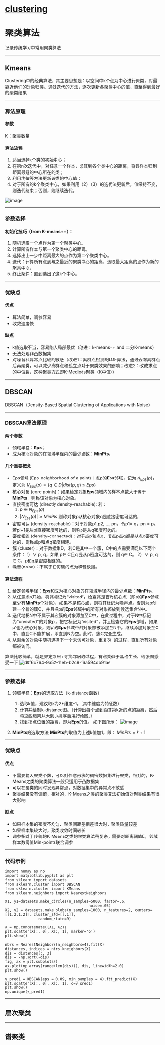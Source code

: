 # [clustering](https://github.com/iLovEing/notebook/issues/9)

# 聚类算法

记录传统学习中常用聚类算法

---

## Kmeans
Clustering中的经典算法，其主要思想是：以空间中k个点为中心进行聚类，对最靠近他们的对象归类。通过迭代的方法，逐次更新各聚类中心的值，直至得到最好的聚类结果

___
### 算法原理
#### 参数
K：聚类数量

#### 算法流程
1. 适当选择k个类的初始中心；
2. 在第n次迭代中，对任意一个样本，求其到各个类中心的距离，将该样本归到距离最短的中心所在的类；
3. 利用均值等方法更新该类的中心值；
4. 对于所有的k个聚类中心，如果利用（2）（3）的迭代法更新后，值保持不变，则迭代结束；否则，则继续迭代。

![image](https://user-images.githubusercontent.com/109459299/224285682-8ac85886-9259-4231-8b04-801f844b5ab2.png)

___
### 参数选择
#### 初始化技巧（from K-means++）：
1. 随机选取一个点作为第一个聚类中心。
2. 计算所有样本与第一个聚类中心的距离。
3. 选择出上一步中距离最大的点作为第二个聚类中心。
4. 迭代：计算所有点到与之最近的聚类中心的距离，选取最大距离的点作为新的聚类中心。
5. 终止条件：直到选出了这k个中心。

___
### 优缺点
#### 优点
- 算法简单，调参容易
- 收敛速度快
#### 缺点
- k值选取不当，容易陷入局部最优（改进：k-means++ and 二分K-means）
- 无法处理非凸数据集
- 对噪音和异常点比较的敏感（改进1：离群点检测的LOF算法，通过去除离群点后再聚类，可以减少离群点和孤立点对于聚类效果的影响；改进2：改成求点的中位数，这种聚类方式即K-Mediods聚类（K中值））


---

## DBSCAN
DBSCAN（Density-Based Spatial Clustering of Applications with Noise） 

___
### DBSCAN算法原理
#### 两个参数
- 领域半径：**Eps**；
- 成为核心对象的在领域半径内的最少点数：**MinPts**。

#### 几个重要概念
- Eps领域 (Eps-neighborhood of a point)：点p的**Eps**邻域，记为 $N_{Eps}(p)$，定义为 $N_{Eps}(p) = \lbrace q\in D | dist(p,q)≤Eps \rbrace$
- 核心对象 (core points)：如果给定对象**Eps**领域内的样本点数大于等于**MinPts**，则称该对象为核心对象。
- 直接密度可达 (directly density-reachable):
若：
    1. $p\in N_{Eps}(q)$
    2. $|N_{Eps}(q)| ≥ MinPts$ 
则称对象p从核心对象q是直接密度可达的。
- 密度可达 (density-reachable)：对于对象p1,p2, …, pn，令p1= q，pn = p。若pi+1是从pi直接密度可达的，则称p是从q密度可达的。
- 密度相连 (density-connected)：对于点p和点q，若点p点q都是从点o密度可达的，则称点p和点q密度相连。
- 簇 (cluster)：对于数据集D，若C是其中一个簇，C中的点需要满足以下两个条件：
1）∀ p, q，如果 p∈ C且q 是从p密度可达的，则 q∈ C。
2）∀ p, q ∈ C，p和q是密度相连的。
- 噪音(noise)：不属于任何簇的点为噪音数据。

#### 算法流程
1. 给定领域半径：**Eps**和成为核心对象的在领域半径内的最少点数：**MinPts**。
2. 从任意点p开始，将其标记为”visited“，检查其是否为核心点（即p的**Eps**邻域至少有**MinPts**个对象），如果不是核心点，则将其标记为噪声点。否则为p创建一个新的簇C，并且把p的**Eps**邻域中的所有对象都放到候选集合N中。
3. 迭代地把N中不属于其它簇的对象添加至C中，在此过程中，对于N中标记为”unvisited"的对象p‘，把它标记为“visited”，并且检查它的**Eps**邻域，如果p’也为核心对象，则p’的**Eps**邻域中的对象都被添加至N中。继续添加对象至C中，直到C不能扩展，即直到N为空。此时，簇C完全生成。
4. 从剩余的对象中随机选择下一个未访问对象，重复3）的过程，直到所有对象都被访问。


算法比较简单，就是界定邻居+寻找邻居的过程，有点类似于晶格生长。给张图感受一下
![d0f6c764-9a52-11eb-b2c9-f6a594db91ae](https://user-images.githubusercontent.com/109459299/224279742-8e672099-558c-4663-8c1f-81e58b7cf4ee.gif)
 
___
### 参数选择
1. 领域半径：**Eps**的选取方法（k-distance函数）
    1. 选取k值，建议取k为2*维度-1。（其中维度为特征数）
    2. 计算并绘制k-distance图。（计算出每个点到距其第k近的点的距离，然后将这些距离从大到小排序后进行绘图。）
    3. 找到拐点位置的距离，即为**Eps**的值。
如下图所示：
![image](https://user-images.githubusercontent.com/109459299/224216528-23ddb6ad-5134-477e-a2c4-0a9fc7c33ef4.png)

2. **MinPts**的选取方法
**MinPts**的取值为上述k值加1，即： $MinPts = k + 1$

___
### 优缺点
#### 优点
- 不需要输入聚类个数，可以对任意形状的稠密数据集进行聚类，相对的，K-Means之类的聚类算法一般只适用于凸数据集
- 可以在聚类的同时发现异常点，对数据集中的异常点不敏感
- 聚类结果没有偏倚，相对的，K-Means之类的聚类算法初始值对聚类结果有很大影响

#### 缺点
- 如果样本集的密度不均匀、聚类间距差相差很大时，聚类质量较差
- 如果样本集较大时，聚类收敛时间较长
- 调参相对于传统的K-Means之类的聚类算法稍复杂，需要对距离阈值E，邻域样本数阈值Min-points联合调参

___
### 代码示例

	import numpy as np
	import matplotlib.pyplot as plt
	from sklearn import datasets
	from sklearn.cluster import DBSCAN
	from sklearn.cluster import KMeans
	from sklearn.neighbors import NearestNeighbors

	X1, y1=datasets.make_circles(n_samples=5000, factor=.6,
										  noise=.05)
	X2, y2 = datasets.make_blobs(n_samples=1000, n_features=2, centers=[[1.2,1.2]], cluster_std=[[.1]],
				   random_state=9)

	X = np.concatenate((X1, X2))
	plt.scatter(X[:, 0], X[:, 1], marker='o')
	plt.show()

	nbrs = NearestNeighbors(n_neighbors=4).fit(X)
	distances, indices = nbrs.kneighbors(X)
	dis = distances[:, 3]
	dis = -np.sort(-dis)
	fig, ax = plt.subplots()
	ax.plot(np.array(range(len(dis))), dis, linewidth=2.0)
	plt.show()

	y_pred1 = DBSCAN(eps = 0.09, min_samples = 4).fit_predict(X)
	plt.scatter(X[:, 0], X[:, 1], c=y_pred1)
	plt.show()
	np.unique(y_pred1)


---

## 层次聚类

---

## 谱聚类